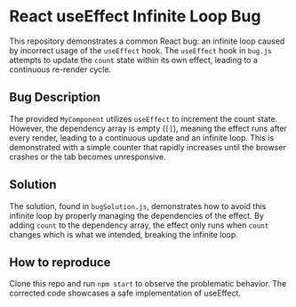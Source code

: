 # React useEffect Infinite Loop Bug

This repository demonstrates a common React bug: an infinite loop caused by incorrect usage of the `useEffect` hook.  The `useEffect` hook in `bug.js` attempts to update the `count` state within its own effect, leading to a continuous re-render cycle.

## Bug Description
The provided `MyComponent` utilizes `useEffect` to increment the count state.  However, the dependency array is empty (`[]`), meaning the effect runs after every render, leading to a continuous update and an infinite loop.  This is demonstrated with a simple counter that rapidly increases until the browser crashes or the tab becomes unresponsive.

## Solution
The solution, found in `bugSolution.js`, demonstrates how to avoid this infinite loop by properly managing the dependencies of the effect.  By adding `count` to the dependency array, the effect only runs when `count` changes which is what we intended, breaking the infinite loop. 

## How to reproduce
Clone this repo and run `npm start` to observe the problematic behavior. The corrected code showcases a safe implementation of useEffect.